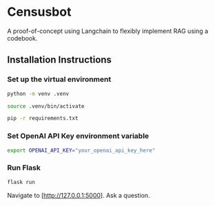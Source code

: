 # Censusbot

A proof-of-concept using Langchain to flexibly implement RAG using a codebook.

## Installation Instructions

### Set up the virtual environment

```bash
python -m venv .venv

source .venv/bin/activate

pip -r requirements.txt
```

### Set OpenAI API Key environment variable

```bash
export OPENAI_API_KEY="your_openai_api_key_here"
```

### Run Flask

```bash
flask run
```

Navigate to [http://127.0.0.1:5000]. Ask a question.
